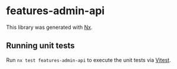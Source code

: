 # features-admin-api

This library was generated with [Nx](https://nx.dev).

## Running unit tests

Run `nx test features-admin-api` to execute the unit tests via [Vitest](https://vitest.dev/).
